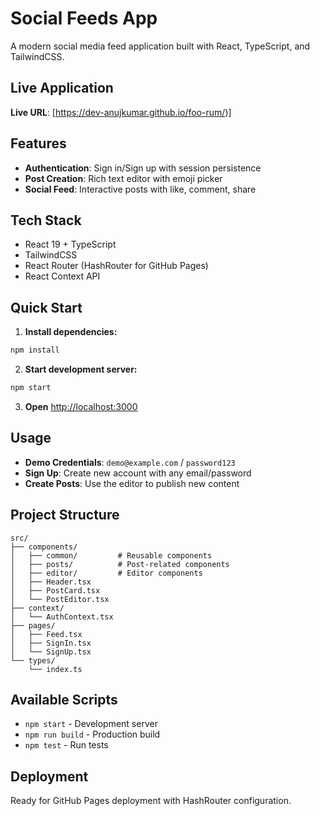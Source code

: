 # Social Feeds App

A modern social media feed application built with React, TypeScript, and TailwindCSS.

## Live Application

**Live URL**: [https://dev-anujkumar.github.io/foo-rum/)]

## Features

- **Authentication**: Sign in/Sign up with session persistence
- **Post Creation**: Rich text editor with emoji picker
- **Social Feed**: Interactive posts with like, comment, share

## Tech Stack

- React 19 + TypeScript
- TailwindCSS
- React Router (HashRouter for GitHub Pages)
- React Context API

## Quick Start

1. **Install dependencies:**
```bash
npm install
```

2. **Start development server:**
```bash
npm start
```

3. **Open** [http://localhost:3000](http://localhost:3000)

## Usage

- **Demo Credentials**: `demo@example.com` / `password123`
- **Sign Up**: Create new account with any email/password
- **Create Posts**: Use the editor to publish new content

## Project Structure

```
src/
├── components/
│   ├── common/         # Reusable components
│   ├── posts/          # Post-related components
│   ├── editor/         # Editor components
│   ├── Header.tsx
│   ├── PostCard.tsx
│   └── PostEditor.tsx
├── context/
│   └── AuthContext.tsx
├── pages/
│   ├── Feed.tsx
│   ├── SignIn.tsx
│   └── SignUp.tsx
└── types/
    └── index.ts
```

## Available Scripts

- `npm start` - Development server
- `npm run build` - Production build
- `npm test` - Run tests

## Deployment

Ready for GitHub Pages deployment with HashRouter configuration.
